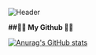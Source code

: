 
![Header](https://capsule-render.vercel.app/api?type=venom&height=150&color=0:4374D9,100:8041D9&text=Welcom%20Github&section=header&reversal=false&textBg=false&fontColor=FFFFFF&fontSize=58&fontAlignY=50&fontAlign=50&rotate=1&stroke=000000&strokeWidth=2&descAlign=48&descAlignY=65&descSize=18)

**##</h1>🧑‍💻 My Github 🧑‍💻</h1>**
<div align="bottom">
  
[![Anurag's GitHub stats](https://github-readme-stats.vercel.app/api?username=anuraghazra)](https://github.com/anuraghazra/github-readme-stats)

